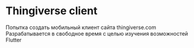# Thingiverse client

Попытка создать мобильный клиент сайта thingiverse.com  
Разрабатывается в свободное время с целью изучения возможностей Flutter



